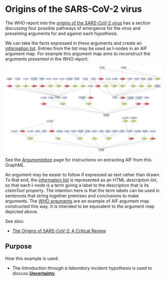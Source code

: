 # Origins of the SARS-CoV-2 virus

The WHO report into the [origins of the SARS-CoV-2 virus](https://www.who.int/health-topics/coronavirus/origins-of-the-virus) has a section 
discussing four possible pathways of emergence for the virus and presenting arguments for and against each hypothesis.

We can take the facts expressed in these arguments and create an [information list](information.xhtml). Entries from the list may be 
used as I-nodes in an AIF argument map. For example this argument map aims to reconstruct the arguments presented in the WHO report:

[![argument map](origin.svg)](origin.graphml)

See the [*Argumentation*](/eleatics/argumentation) page for instructions on extracting AIF from this GraphML.

An argument may be easier to follow if expressed as text rather than drawn. To that end, the [information list](information.xhtml) is represented as an 
HTML *description list*, so that each I-node is a term giving a label to the description that is its _claimText_ property. The intention 
here is that the term labels can be used in sentences that string together premises and conclusions to make arguments. The [WHO arguments](origins-who.xhtml) 
are an example of AIF argument map constructed this way. It is intended to be equivalent to the argument map depicted above.

See also:
* [The Origins of SARS-CoV-2: A Critical Review](https://doi.org/10.5281/zenodo.5075888)

## Purpose
How this example is used:

* The *Introduction through a laboratory incident* hypothesis is used to discuss [**Uncertainty**](uncertainty).
